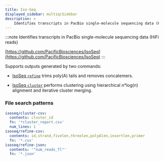 ```yaml
---
title: Iso-Seq
displayed_sidebar: multiqcSidebar
description: >
    Identifies transcripts in PacBio single-molecule sequencing data (HiFi reads)
---
```


<!--
~~~~~ DO NOT EDIT ~~~~~
This file is autogenerated from the MultiQC module python docstring.
Do not edit the markdown, it will be overwritten.

File path for the source of this content: multiqc/modules/isoseq/isoseq.py
~~~~~~~~~~~~~~~~~~~~~~~
-->

:::note
Identifies transcripts in PacBio single-molecule sequencing data (HiFi reads)

[https://github.com/PacificBiosciences/IsoSeq](https://github.com/PacificBiosciences/IsoSeq)
:::

Supports outputs generated by two commands:

- [IsoSeq `refine`](https://github.com/PacificBiosciences/IsoSeq/blob/master/isoseq-clustering.md#step-3---refine)
  trims poly(A) tails and removes concatemers.

- [IsoSeq `cluster`](https://github.com/PacificBiosciences/IsoSeq/blob/master/isoseq-clustering.md#step-4---clustering)
  performs clustering using hierarchical n*log(n) alignment and iterative cluster merging.

### File search patterns

```yaml
isoseq/cluster-csv:
  contents: cluster_id
  fn: '*cluster_report.csv'
  num_lines: 1
isoseq/refine-csv:
  contents: id,strand,fivelen,threelen,polyAlen,insertlen,primer
  fn: '*.csv'
isoseq/refine-json:
  contents: '"num_reads_fl"'
  fn: '*.json'
```
    